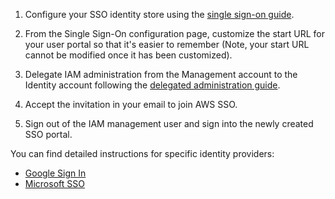1.  Configure your SSO identity store using the [single sign-on
    guide](https://docs.aws.amazon.com/singlesignon/latest/userguide/step2.html).

2.  From the Single Sign-On configuration page, customize the start URL
    for your user portal so that it's easier to remember (Note, your
    start URL cannot be modified once it has been customized).

3.  Delegate IAM administration from the Management account to the
    Identity account following the [delegated administration
    guide](https://docs.aws.amazon.com/singlesignon/latest/userguide/delegated-admin.html).

4.  Accept the invitation in your email to join AWS SSO.

5.  Sign out of the IAM management user and sign into the newly created
    SSO portal.

You can find detailed instructions for specific identity providers:

  - [Google Sign
    In](../../landing-zone/configure-single-sign-on/google-sign-in.md)
  - [Microsoft
    SSO](../../landing-zone/configure-single-sign-on/microsoft-sso.md)
